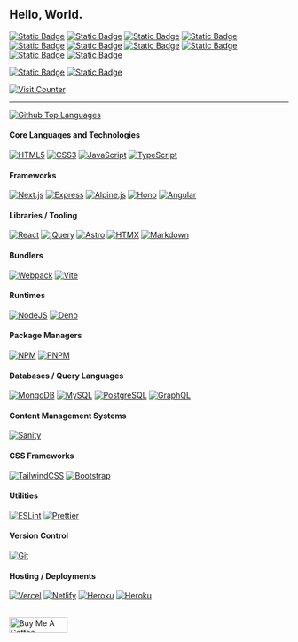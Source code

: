 ## Hello, World.

<a href="https://linkedin.com/in/ethan-gx" target="_blank" rel="noreferrer"><img alt="Static Badge" src="https://img.shields.io/badge/LinkedIn-3d3d3d?style=plastic&label=in&labelColor=%230072B1"></a>
<a href='mailto:egarrisxn@gmail.com'><img alt="Static Badge" src="https://img.shields.io/badge/Email-3d3d3d?style=plastic&logo=gmail&logoColor=%23EA4335"></a>
<a href='https://peerlist.io/eg_xo'><img alt="Static Badge" src="https://img.shields.io/badge/Peerlist-3d3d3d?style=plastic&logo=mastodon&logoColor=%2300AA45"></a>
<a href="https://x.com/eg__xo"><img alt="Static Badge" src="https://img.shields.io/badge/Twitter(X)-3d3d3d?style=plastic&logo=x&logoColor=%23000000"></a>
<a href="https://instagram.com/eg___xo" target="_blank" rel="noreferrer"><img alt="Static Badge" src="https://img.shields.io/badge/Instagram-3d3d3d?style=plastic&logo=instagram&logoColor=%23FF7F7F"></a>
<a href="https://bsky.app/profile/egxo.bsky.social" target="_blank" rel="noreferrer"><img alt="Static Badge" src="https://img.shields.io/badge/BlueSky-3d3d3d?style=plastic&logo=bluesky&logoColor=%2387CEEB"></a>
<a href="https:/threads.net/@eg___xo" target="_blank" rel="noreferrer"><img alt="Static Badge" src="https://img.shields.io/badge/Threads-3d3d3d?style=plastic&logo=threads&logoColor=%23000000"></a>
<a href='https://mastodon.social/@eg_Xo'><img alt="Static Badge" src="https://img.shields.io/badge/Mastadon-3d3d3d?style=plastic&logo=mastodon&logoColor=%236364FF"></a>
<a href="https://open.spotify.com/user/egarrisxn" target="_blank" rel="noreferrer"><img alt="Static Badge" src="https://img.shields.io/badge/Spotify-3d3d3d?style=plastic&logo=spotify&logoColor=%231ED760"></a>
<a href="https://discord.com/users/eg___xo" target="_blank" rel="noreferrer"><img alt="Static Badge" src="https://img.shields.io/badge/Discord-3d3d3d?style=plastic&logo=discord&logoColor=%235865F2"></a>

<a href="https://egxo.dev" target="_blank" rel="noreferrer"><img alt="Static Badge" src="https://img.shields.io/badge/My_Website-3d3d3d?style=for-the-badge"></a> <a href="https://egxo.fyi" target="_blank" rel="noreferrer"><img alt="Static Badge" src="https://img.shields.io/badge/Personal_Blog-3d3d3d?style=for-the-badge"></a>

[![Visit Counter](https://komarev.com/ghpvc/?username=egarrisxn&style=flat&color=blue)](https://www.github.com/egarrisxn)

---

[![Github Top Languages](https://github-readme-stats.vercel.app/api/top-langs?username=egarrisxn&show_icons=true&layout=compact&theme=vision-friendly-dark)](https://github.com/anuraghazra/github-readme-stats)

#### Core Languages and Technologies
[![HTML5](https://img.shields.io/badge/HTML5-3d3d3d?style=plastic&logo=html5)](https://html.com/html5/) [![CSS3](https://img.shields.io/badge/CSS3-3d3d3d?style=plastic&logo=css3)](https://css3.com/) [![JavaScript](https://img.shields.io/badge/JavaScript-3d3d3d?style=plastic&logo=javascript)](https://developer.mozilla.org/en-US/docs/Web/JavaScript) [![TypeScript](https://img.shields.io/badge/TypeScript-3d3d3d?style=plastic&logo=typescript)](https://typescriptlang.org/)

#### Frameworks
[![Next.js](https://img.shields.io/badge/Next.js-3d3d3d?style=plastic&logo=nextdotjs)](https://nextjs.org/) [![Express](https://img.shields.io/badge/Express.js-3d3d3d?style=plastic&logo=express)](https://expressjs.com/) [![Alpine.js](https://img.shields.io/badge/Alpine.js-3d3d3d?style=plastic&logo=alpinedotjs)](https://alpinejs.dev/) 
 [![Hono](https://img.shields.io/badge/Hono-3d3d3d?style=plastic&logo=hono)](https://hono.dev/) [![Angular](https://img.shields.io/badge/Angular-3d3d3d?style=plastic&logo=angular)](https://angular.dev/)  

#### Libraries / Tooling
[![React](https://img.shields.io/badge/React-3d3d3d?style=plastic&logo=react)](https://react.dev/) [![jQuery](https://img.shields.io/badge/jQuery-3d3d3d?style=plastic&logo=jquery)](https://jquery.com/) [![Astro](https://img.shields.io/badge/Astro-3d3d3d?style=plastic&logo=astro)](https://astro.build/) [![HTMX](https://img.shields.io/badge/HTMX-3d3d3d?style=plastic&logo=htmx)](https://htmx.org/) [![Markdown](https://img.shields.io/badge/Markdown-3d3d3d?style=plastic&logo=markdown)](https://markdownguide.org/)

#### Bundlers
[![Webpack](https://img.shields.io/badge/Webpack-3d3d3d?style=plastic&logo=webpack)](https://webpack.js.org/) [![Vite](https://img.shields.io/badge/Vite-3d3d3d?style=plastic&logo=vite)](https://vitejs.dev/)

#### Runtimes
[![NodeJS](https://img.shields.io/badge/Node.js-3d3d3d?style=plastic&logo=nodedotjs)](https://nodejs.org/) [![Deno](https://img.shields.io/badge/Deno-3d3d3d?style=plastic&logo=deno)](https://deno.com/)

#### Package Managers
[![NPM](https://img.shields.io/badge/NPM-3d3d3d?style=plastic&logo=npm)](https://npmjs.com/) [![PNPM](https://img.shields.io/badge/PNPM-3d3d3d?style=plastic&logo=pnpm)](https://pnpm.io/)

#### Databases / Query Languages
[![MongoDB](https://img.shields.io/badge/MongoDB-3d3d3d?style=plastic&logo=mongodb)](https://mongodb.com/) [![MySQL](https://img.shields.io/badge/MySQL-3d3d3d?style=plastic&logo=mysql)](https://mysql.com/) [![PostgreSQL](https://img.shields.io/badge/PostgreSQL-3d3d3d?style=plastic&logo=postgresql)](https://mysql.com/) [![GraphQL](https://img.shields.io/badge/GraphQL-3d3d3d?style=plastic&logo=graphql)](https://graphql.org/) 

#### Content Management Systems
[![Sanity](https://img.shields.io/badge/Sanity-3d3d3d?style=plastic&logo=sanity)](https://sanity.io/)

#### CSS Frameworks
[![TailwindCSS](https://img.shields.io/badge/Tailwind_CSS-3d3d3d?style=plastic&logo=tailwindcss)](https://tailwindcss.com/) [![Bootstrap](https://img.shields.io/badge/Bootstrap-3d3d3d?style=plastic&logo=bootstrap)](https://getbootstrap.com/)

#### Utilities
[![ESLint](https://img.shields.io/badge/ESLint-3d3d3d?style=plastic&logo=eslint)](https://eslint.org/) [![Prettier](https://img.shields.io/badge/Prettier-3d3d3d?style=plastic&logo=prettier)](https://prettier.io/)

#### Version Control
[![Git](https://img.shields.io/badge/Git-3d3d3d?style=plastic&logo=git)](https://git-scm.com/)

#### Hosting / Deployments
[![Vercel](https://img.shields.io/badge/Vercel-3d3d3d?style=plastic&logo=vercel)](https://vercel.com/) [![Netlify](https://img.shields.io/badge/Netlify-3d3d3d?style=plastic&logo=netlify)](https://netlify.com/) [![Heroku](https://img.shields.io/badge/Heroku-3d3d3d?style=plastic&logo=heroku)](https://heroku.com/) [![Heroku](https://img.shields.io/badge/GitHub_Pages-3d3d3d?style=plastic&logo=githubpages)](https://pages.github.com/)

<br/>
 <a href="https://www.buymeacoffee.com/egarrisxn"><img src="https://cdn.buymeacoffee.com/buttons/v2/default-yellow.png" height="28" width="105" alt="Buy Me A Coffee" /></a>
